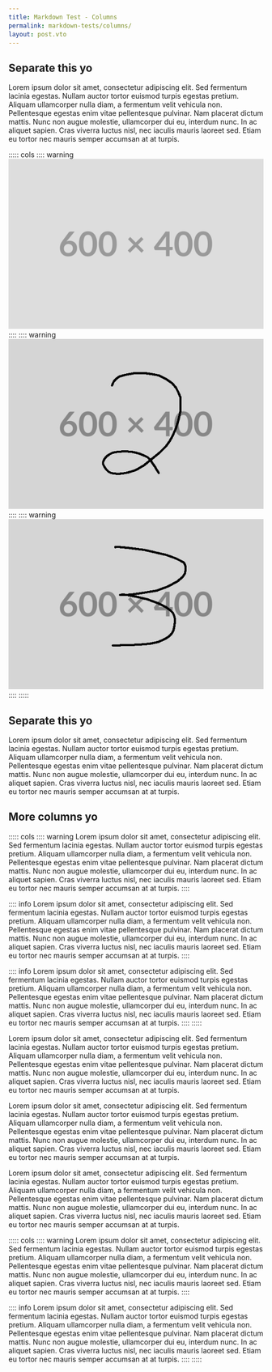 ```yaml
---
title: Markdown Test - Columns
permalink: markdown-tests/columns/
layout: post.vto
---
```


## Separate this yo
Lorem ipsum dolor sit amet, consectetur adipiscing elit. Sed fermentum lacinia egestas. Nullam auctor tortor euismod turpis egestas pretium. Aliquam ullamcorper nulla diam, a fermentum velit vehicula non. Pellentesque egestas enim vitae pellentesque pulvinar. Nam placerat dictum mattis. Nunc non augue molestie, ullamcorper dui eu, interdum nunc. In ac aliquet sapien. Cras viverra luctus nisl, nec iaculis mauris laoreet sed. Etiam eu tortor nec mauris semper accumsan at at turpis.

::::: cols
:::: warning
![](./placeholder-1.png)
::::
:::: warning
![](./placeholder-2.png)
::::
:::: warning
![](./placeholder-3.png)
::::
:::::

## Separate this yo
Lorem ipsum dolor sit amet, consectetur adipiscing elit. Sed fermentum lacinia egestas. Nullam auctor tortor euismod turpis egestas pretium. Aliquam ullamcorper nulla diam, a fermentum velit vehicula non. Pellentesque egestas enim vitae pellentesque pulvinar. Nam placerat dictum mattis. Nunc non augue molestie, ullamcorper dui eu, interdum nunc. In ac aliquet sapien. Cras viverra luctus nisl, nec iaculis mauris laoreet sed. Etiam eu tortor nec mauris semper accumsan at at turpis.

## More columns yo
::::: cols
:::: warning
Lorem ipsum dolor sit amet, consectetur adipiscing elit. Sed fermentum lacinia egestas. Nullam auctor tortor euismod turpis egestas pretium. Aliquam ullamcorper nulla diam, a fermentum velit vehicula non. Pellentesque egestas enim vitae pellentesque pulvinar. Nam placerat dictum mattis. Nunc non augue molestie, ullamcorper dui eu, interdum nunc. In ac aliquet sapien. Cras viverra luctus nisl, nec iaculis mauris laoreet sed. Etiam eu tortor nec mauris semper accumsan at at turpis.
::::

:::: info
Lorem ipsum dolor sit amet, consectetur adipiscing elit. Sed fermentum lacinia egestas. Nullam auctor tortor euismod turpis egestas pretium. Aliquam ullamcorper nulla diam, a fermentum velit vehicula non. Pellentesque egestas enim vitae pellentesque pulvinar. Nam placerat dictum mattis. Nunc non augue molestie, ullamcorper dui eu, interdum nunc. In ac aliquet sapien. Cras viverra luctus nisl, nec iaculis mauris laoreet sed. Etiam eu tortor nec mauris semper accumsan at at turpis.
::::

:::: info
Lorem ipsum dolor sit amet, consectetur adipiscing elit. Sed fermentum lacinia egestas. Nullam auctor tortor euismod turpis egestas pretium. Aliquam ullamcorper nulla diam, a fermentum velit vehicula non. Pellentesque egestas enim vitae pellentesque pulvinar. Nam placerat dictum mattis. Nunc non augue molestie, ullamcorper dui eu, interdum nunc. In ac aliquet sapien. Cras viverra luctus nisl, nec iaculis mauris laoreet sed. Etiam eu tortor nec mauris semper accumsan at at turpis.
::::
:::::

Lorem ipsum dolor sit amet, consectetur adipiscing elit. Sed fermentum lacinia egestas. Nullam auctor tortor euismod turpis egestas pretium. Aliquam ullamcorper nulla diam, a fermentum velit vehicula non. Pellentesque egestas enim vitae pellentesque pulvinar. Nam placerat dictum mattis. Nunc non augue molestie, ullamcorper dui eu, interdum nunc. In ac aliquet sapien. Cras viverra luctus nisl, nec iaculis mauris laoreet sed. Etiam eu tortor nec mauris semper accumsan at at turpis.

Lorem ipsum dolor sit amet, consectetur adipiscing elit. Sed fermentum lacinia egestas. Nullam auctor tortor euismod turpis egestas pretium. Aliquam ullamcorper nulla diam, a fermentum velit vehicula non. Pellentesque egestas enim vitae pellentesque pulvinar. Nam placerat dictum mattis. Nunc non augue molestie, ullamcorper dui eu, interdum nunc. In ac aliquet sapien. Cras viverra luctus nisl, nec iaculis mauris laoreet sed. Etiam eu tortor nec mauris semper accumsan at at turpis.


Lorem ipsum dolor sit amet, consectetur adipiscing elit. Sed fermentum lacinia egestas. Nullam auctor tortor euismod turpis egestas pretium. Aliquam ullamcorper nulla diam, a fermentum velit vehicula non. Pellentesque egestas enim vitae pellentesque pulvinar. Nam placerat dictum mattis. Nunc non augue molestie, ullamcorper dui eu, interdum nunc. In ac aliquet sapien. Cras viverra luctus nisl, nec iaculis mauris laoreet sed. Etiam eu tortor nec mauris semper accumsan at at turpis.

::::: cols
:::: warning
Lorem ipsum dolor sit amet, consectetur adipiscing elit. Sed fermentum lacinia egestas. Nullam auctor tortor euismod turpis egestas pretium. Aliquam ullamcorper nulla diam, a fermentum velit vehicula non. Pellentesque egestas enim vitae pellentesque pulvinar. Nam placerat dictum mattis. Nunc non augue molestie, ullamcorper dui eu, interdum nunc. In ac aliquet sapien. Cras viverra luctus nisl, nec iaculis mauris laoreet sed. Etiam eu tortor nec mauris semper accumsan at at turpis.
::::

:::: info
Lorem ipsum dolor sit amet, consectetur adipiscing elit. Sed fermentum lacinia egestas. Nullam auctor tortor euismod turpis egestas pretium. Aliquam ullamcorper nulla diam, a fermentum velit vehicula non. Pellentesque egestas enim vitae pellentesque pulvinar. Nam placerat dictum mattis. Nunc non augue molestie, ullamcorper dui eu, interdum nunc. In ac aliquet sapien. Cras viverra luctus nisl, nec iaculis mauris laoreet sed. Etiam eu tortor nec mauris semper accumsan at at turpis.
::::
:::::
